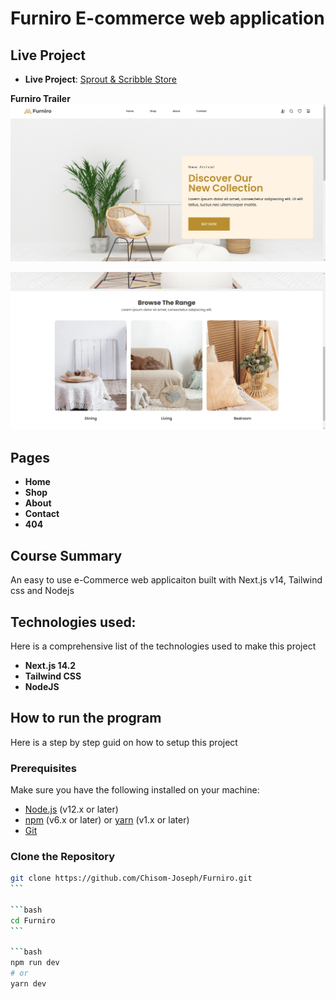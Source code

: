 # Furniro E-commerce web application

## Live Project

- **Live Project**: [Sprout & Scribble Store](http://chisomnjoku.com.ng/)

**Furniro Trailer**
![Preview Image 1](https://github.com/Chisom-Joseph/Furniro/blob/main/public/preview/1.png?raw=true)

![Preview Image 2](https://github.com/Chisom-Joseph/Furniro/blob/main/public/preview/2.png?raw=true)

## Pages

- **Home**
- **Shop**
- **About**
- **Contact**
- **404**

## Course Summary

An easy to use e-Commerce web applicaiton built with Next.js v14, Tailwind css and Nodejs

## Technologies used:

Here is a comprehensive list of the technologies used to make this project

- **Next.js 14.2**
- **Tailwind CSS**
- **NodeJS**

## How to run the program

Here is a step by step guid on how to setup this project

### Prerequisites

Make sure you have the following installed on your machine:

- [Node.js](https://nodejs.org/) (v12.x or later)
- [npm](https://www.npmjs.com/) (v6.x or later) or [yarn](https://yarnpkg.com/) (v1.x or later)
- [Git](https://git-scm.com/)

### Clone the Repository

````bash
git clone https://github.com/Chisom-Joseph/Furniro.git
```

```bash
cd Furniro
```

```bash
npm run dev
# or
yarn dev
````
